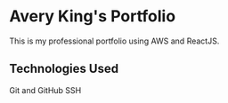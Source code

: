 # Avery King's Portfolio
This is my professional portfolio using AWS and ReactJS.

## Technologies Used
Git and GitHub
SSH
